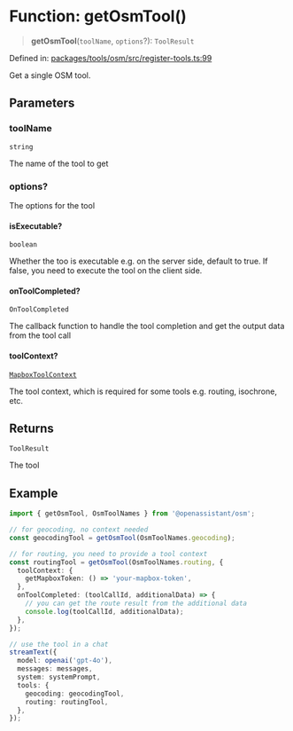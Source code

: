 # Function: getOsmTool()

> **getOsmTool**(`toolName`, `options`?): `ToolResult`

Defined in: [packages/tools/osm/src/register-tools.ts:99](https://github.com/geodaopenjs/openassistant/blob/0a6a7e7306d75a25dc968b3117f04cb7bd613bec/packages/tools/osm/src/register-tools.ts#L99)

Get a single OSM tool.

## Parameters

### toolName

`string`

The name of the tool to get

### options?

The options for the tool

#### isExecutable?

`boolean`

Whether the too is executable e.g. on the server side, default to true. If false, you need to execute the tool on the client side.

#### onToolCompleted?

`OnToolCompleted`

The callback function to handle the tool completion and get the output data from the tool call

#### toolContext?

[`MapboxToolContext`](../type-aliases/MapboxToolContext.md)

The tool context, which is required for some tools e.g. routing, isochrone, etc.

## Returns

`ToolResult`

The tool

## Example

```typescript
import { getOsmTool, OsmToolNames } from '@openassistant/osm';

// for geocoding, no context needed
const geocodingTool = getOsmTool(OsmToolNames.geocoding);

// for routing, you need to provide a tool context
const routingTool = getOsmTool(OsmToolNames.routing, {
  toolContext: {
    getMapboxToken: () => 'your-mapbox-token',
  },
  onToolCompleted: (toolCallId, additionalData) => {
    // you can get the route result from the additional data
    console.log(toolCallId, additionalData);
  },
});

// use the tool in a chat
streamText({
  model: openai('gpt-4o'),
  messages: messages,
  system: systemPrompt,
  tools: {
    geocoding: geocodingTool,
    routing: routingTool,
  },
});
```
